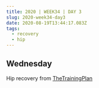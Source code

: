 ```yaml
---
title: 2020 | WEEK34 | DAY 3
slug: 2020-week34-day3
date: 2020-08-19T13:44:17.083Z
tags:
  - recovery
  - hip
---
```

## Wednesday

Hip recovery from [TheTrainingPlan](https://thetrainingplan.co/home-workouts)